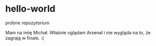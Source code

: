 # hello-world
próbne repozytorium

Mam na imię Michał. Właśnie oglądam Arsenal i nie wygląda na to, że zagrają w finale. :(
